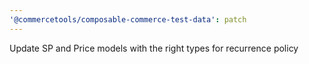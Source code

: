 ```yaml
---
'@commercetools/composable-commerce-test-data': patch
---
```


Update SP and Price models with the right types for recurrence policy

